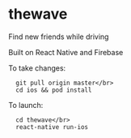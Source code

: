 # thewave

Find new friends while driving


Built on React Native and Firebase

To take changes:
```
  git pull origin master</br>
  cd ios && pod install
 ```
To launch:
```
  cd thewave</br>
  react-native run-ios
```
